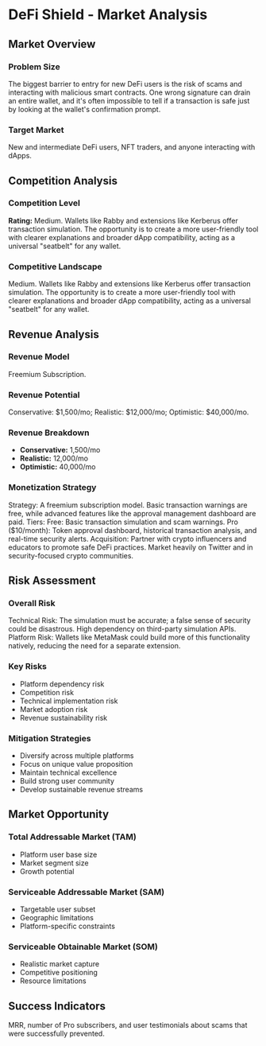 # DeFi Shield - Market Analysis

## Market Overview

### Problem Size
The biggest barrier to entry for new DeFi users is the risk of scams and interacting with malicious smart contracts. One wrong signature can drain an entire wallet, and it's often impossible to tell if a transaction is safe just by looking at the wallet's confirmation prompt.

### Target Market
New and intermediate DeFi users, NFT traders, and anyone interacting with dApps.

## Competition Analysis

### Competition Level
**Rating:** Medium. Wallets like Rabby and extensions like Kerberus offer transaction simulation. The opportunity is to create a more user-friendly tool with clearer explanations and broader dApp compatibility, acting as a universal "seatbelt" for any wallet.

### Competitive Landscape
Medium. Wallets like Rabby and extensions like Kerberus offer transaction simulation. The opportunity is to create a more user-friendly tool with clearer explanations and broader dApp compatibility, acting as a universal "seatbelt" for any wallet.

## Revenue Analysis

### Revenue Model
Freemium Subscription.

### Revenue Potential
Conservative: $1,500/mo; Realistic: $12,000/mo; Optimistic: $40,000/mo.

### Revenue Breakdown
- **Conservative:** 1,500/mo
- **Realistic:** 12,000/mo
- **Optimistic:** 40,000/mo

### Monetization Strategy
Strategy: A freemium subscription model. Basic transaction warnings are free, while advanced features like the approval management dashboard are paid. Tiers: Free: Basic transaction simulation and scam warnings. Pro ($10/month): Token approval dashboard, historical transaction analysis, and real-time security alerts. Acquisition: Partner with crypto influencers and educators to promote safe DeFi practices. Market heavily on Twitter and in security-focused crypto communities.

## Risk Assessment

### Overall Risk
Technical Risk: The simulation must be accurate; a false sense of security could be disastrous. High dependency on third-party simulation APIs. Platform Risk: Wallets like MetaMask could build more of this functionality natively, reducing the need for a separate extension.

### Key Risks
- Platform dependency risk
- Competition risk
- Technical implementation risk
- Market adoption risk
- Revenue sustainability risk

### Mitigation Strategies
- Diversify across multiple platforms
- Focus on unique value proposition
- Maintain technical excellence
- Build strong user community
- Develop sustainable revenue streams

## Market Opportunity

### Total Addressable Market (TAM)
- Platform user base size
- Market segment size
- Growth potential

### Serviceable Addressable Market (SAM)
- Targetable user subset
- Geographic limitations
- Platform-specific constraints

### Serviceable Obtainable Market (SOM)
- Realistic market capture
- Competitive positioning
- Resource limitations

## Success Indicators
MRR, number of Pro subscribers, and user testimonials about scams that were successfully prevented.
